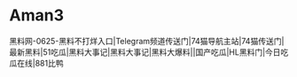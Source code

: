 # Aman3
黑料网-0625-黑料不打烊入口|Telegram频道传送门|74猫导航主站|74猫传送门|最新黑料|51吃瓜|黑料大事记|黑料大事记|黑料大爆料||国产吃瓜|HL黑料门|今日吃瓜在线|881比鸭
